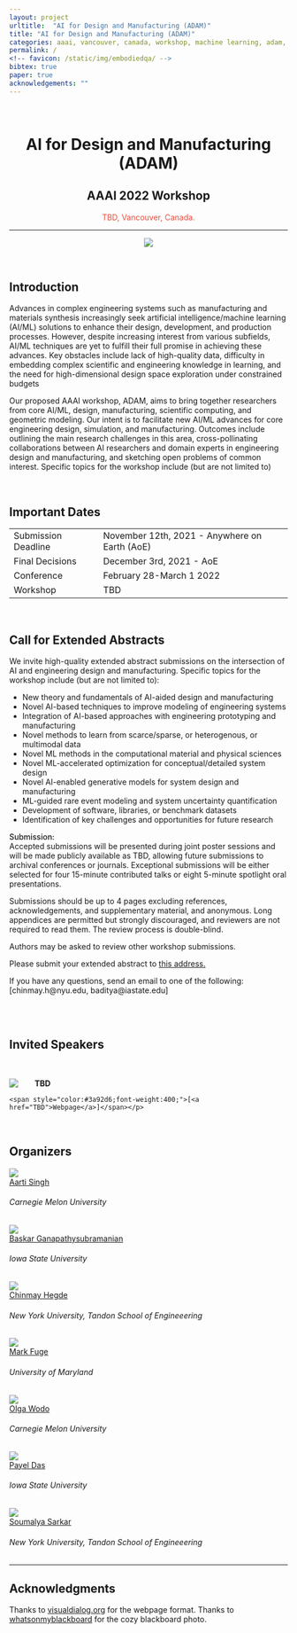 ```yaml
---
layout: project
urltitle:  "AI for Design and Manufacturing (ADAM)"
title: "AI for Design and Manufacturing (ADAM)"
categories: aaai, vancouver, canada, workshop, machine learning, adam, 2022, aaai2022
permalink: /
<!-- favicon: /static/img/embodiedqa/ -->
bibtex: true
paper: true
acknowledgements: ""
---
```


<br>
<div class="row">
  <div class="col-xs-12">
    <center><h1>AI for Design and Manufacturing (ADAM)</h1></center>
    <center><h2>AAAI 2022 Workshop</h2></center>
    <center><span style="color:#e74c3c;font-weight:400;">
      TBD,
      Vancouver, Canada.
    </span></center>
  </div>
</div>

<hr>

<div class="row" id="intro"> 
  <div class="col-md-12">
   <center>
    <img src="{{ "/static/img/banner/" | prepend:site.baseurl }}"> 
    </center>
    <p> </p> 
  </div> 
</div>

<br>
<div class="row" id="intro">
  <div class="col-xs-12">
    <h2>Introduction</h2>
  </div>
</div>
<div class="row">
  <div class="col-xs-12">
<p>

<p>
Advances in complex engineering systems such as manufacturing and materials synthesis increasingly seek artificial intelligence/machine learning (AI/ML) solutions to enhance their design, development, and production processes. However, despite increasing interest from various subfields, AI/ML techniques are yet to fulfill their full promise in achieving these advances. Key obstacles include lack of high-quality data, difficulty in embedding complex scientific and engineering knowledge in learning, and the need for high-dimensional design space exploration under constrained budgets
</p>

<p>
Our proposed AAAI  workshop, ADAM, aims to bring together researchers from core AI/ML, design, manufacturing, scientific computing, and geometric modeling. Our intent is to facilitate new AI/ML advances for core engineering design, simulation, and manufacturing. Outcomes include outlining the main research challenges in this area, cross-pollinating collaborations between AI researchers and domain experts in engineering design and manufacturing, and sketching open problems of common interest. Specific topics for the workshop include (but are not limited to)



</p>


<p>

</p>

<br>

<div class="row" id="dates">
  <div class="col-xs-12">
    <h2>Important Dates</h2>
  </div>
</div>

<div class="row">
  <div class="col-xs-12">
    <table class="table table-striped">
      <tbody>
        <tr>
          <td>Submission Deadline</td>
          <td>November 12th,  2021 - Anywhere on Earth (AoE)</td>
        </tr>
        <tr>
          <td>Final Decisions</td>
          <td>December 3rd, 2021 - AoE </td>
        </tr>
        <tr>
          <td>Conference</td>
          <td>February 28-March 1 2022</td>
        </tr>
        <tr>
          <td>Workshop</td>
          <td>TBD</td>
        </tr>
      </tbody>
    </table>
  </div>
</div><br>

<div class="row" id="cfp">
  <div class="col-xs-12">
    <h2>Call for Extended Abstracts</h2>
  </div>
</div>
<div class="row">
  <div class="col-xs-12">
    <p>
      We invite high-quality extended abstract submissions on the intersection of AI and engineering design and manufacturing. Specific topics for the workshop include (but are not limited to):
    </p>

<p>  
<div class="row">
  <div class="col-xs-12">
    <ul>
      <li>New theory and fundamentals of AI-aided design and manufacturing </li>
      <li>Novel AI-based techniques to improve modeling of engineering systems </li>
      <li>Integration of AI-based approaches with engineering prototyping and manufacturing </li>
      <li>Novel methods to learn from scarce/sparse, or heterogenous, or multimodal data </li>
      <li>Novel ML methods in the computational material and physical sciences </li>
      <li>Novel ML-accelerated optimization for conceptual/detailed system design </li>
      <li>Novel AI-enabled generative models for system design and manufacturing </li>
      <li>ML-guided rare event modeling and system uncertainty quantification </li>
      <li>Development of software, libraries, or benchmark datasets  </li>
      <li>Identification of key challenges and opportunities for future research  </li>
    </ul>
  </div>
</div>
</p>

  <p> <span style="font-weight:500;">Submission:</span>
  <br/>
    Accepted submissions will be presented during joint poster sessions and will be made publicly available as TBD, allowing future submissions to archival conferences or journals. 
    Exceptional submissions will be either selected for four 15-minute contributed talks
    or eight 5-minute spotlight oral presentations. 
  </p>

  <p>
  Submissions should be up to 4 pages excluding references, acknowledgements, and supplementary material, and anonymous. Long appendices are permitted but strongly discouraged, and reviewers are not required to read them. The review process is double-blind.
  </p>

  <p>
  Authors may be asked to review other workshop submissions. 
  </p>
  <p>
  Please submit your extended abstract to <span style="color:#3a92d6;font-weight:400;"><a href="TBD">this address.</a></span>
   </p>
    <p>
  If you have any questions, send an email to one of the following: [chinmay.h@nyu.edu, baditya@iastate.edu]
  </p>

  </div>

</div><br>

<!-- 

<div class="row" id="schedule">
  <div class="col-xs-12">
    <h2>Schedule</h2>
  </div>
</div>

<div class="row">
  <div class="col-xs-12">
    <p><b>(EST) Morning </b></p>
    <ul>
      <li>08:00 AM : Introduction and opening remarks</li>
      <li>08:15 AM : Invited Talk 1 </li>
      <li>09:00 AM : Contributed Talk 1 </li>
      <li>09:15 AM : Coffee Break</li>
      <li>09:20 AM : Poster Spotlights (2x5min)</li>
      <li>09:30 AM : Poster Session 1</li>
      <li>10:15 AM : Invited Talk 2</li>
      <li>11:00 AM : Coffee Break</li>
      <li>11:05 AM : Panel discussion      </li>
      <li>12:15 AM : Lunch Break                </li>
    </ul>
    <p><b>(EST) Afternoon </b></p>
    <ul>
      <li>13:15 AM : Invited Talk 3</li>
      <li>14:00 AM : Contributed Talk 2</li>
      <li>14:15 AM : Coffee Break</li>
      <li>14:20 AM : Poster Spotlights 2 (2x5min)</li>
      <li>14:30 AM : Poster Session 2</li>
      <li>15:15 AM : Invited Talk 4</li>
      <li>16:00 AM : Contributed Talk 3</li>
      <li>16:15 AM : Contributed Talk 4</li>
      <li>16:30 AM : End</li>
    </ul>
  </div>
</div>

 -->
<br>
<div class="row" id="speakers">
  <div class="col-xs-12">
    <h2>Invited Speakers</h2>
  </div>
</div><br>



<div class="row">
  <div class="col-md-12">
    <img class="speaker-pic" style="float:left;margin-right:30px;" src="{{ "/static/img/people/jd" | prepend:site.baseurl }}">
    <p><b>TBD</b>
        
    <span style="color:#3a92d6;font-weight:400;">[<a href="TBD">Webpage</a>]</span></p>
  </div>
</div><br>

<!-- 
<div class="row" id="recordings">
    <div class="col-xs-12">
    <h2>Recordings</h2>
  </div>
</div>

<div class="row">
  <div class="col-xs-12">
    <p>
    The workshop will be broadcasted via Zoom and poster sessions will be on Gathertown. We will upload the recordings on YouTube.</p>
  </div>
</div>
 -->



<div class="row" id="organizers">
  <div class="col-xs-12">
    <h2>Organizers</h2>
  </div>
</div>

<div class="row">
  <div class="col-xs-3">
    <a href="http://www.cs.cmu.edu/~aarti/">
      <img class="people-pic" src="{{ "/static/img/people/aarti.png" | prepend:site.baseurl }}">
    </a>
    <div class="people-name">
      <a href="http://www.cs.cmu.edu/~aarti/">Aarti Singh</a>
      <h6>Carnegie Melon University</h6>
    </div>
  </div>

  <div class="col-xs-3">
    <a href="https://www.me.iastate.edu/faculty/profile/baskarg/">
      <img class="people-pic" src="{{ "/static/img/people/baskar.jpg" | prepend:site.baseurl }}">
    </a>
    <div class="people-name">
      <a href="https://www.me.iastate.edu/faculty/profile/baskarg/">Baskar Ganapathysubramanian</a>
      <h6>Iowa State University</h6>
    </div>
  </div>

  <div class="col-xs-3">
    <a href="https://chinmayhegde.github.io/">
      <img class="people-pic" src="{{ "/static/img/people/chinmay.png" | prepend:site.baseurl }}">
    </a>
    <div class="people-name">
      <a href="https://chinmayhegde.github.io/">Chinmay Hegde</a>
      <h6>New York University, Tandon School of Engineeering</h6>
    </div>
  </div>

  <div class="col-xs-3">
        <a href="https://enme.umd.edu/clark/faculty/539/Mark-D-Fuge">
      <img class="people-pic" src="{{ "/static/img/people/mark.jpg" | prepend:site.baseurl }}">
    </a>
    <div class="people-name">
      <a href="https://enme.umd.edu/clark/faculty/539/Mark-D-Fuge">Mark Fuge</a>
      <h6>University of Maryland</h6>
    </div>
  </div>
  </div>

<div class="row">
  <div class="col-xs-3">
    <a href="https://www.acsu.buffalo.edu/~olgawodo/">
      <img class="people-pic" src="{{ "/static/img/people/olga.jpg" | prepend:site.baseurl }}">
    </a>
    <div class="people-name">
      <a href="https://www.acsu.buffalo.edu/~olgawodo/">Olga Wodo</a>
      <h6>Carnegie Melon University</h6>
    </div>
  </div>

  <div class="col-xs-3">
    <a href="https://researcher.watson.ibm.com/researcher/view.php?person=us-daspa">
      <img class="people-pic" src="{{ "/static/img/people/baskar.jpg" | prepend:site.baseurl }}">
    </a>
    <div class="people-name">
      <a href="https://researcher.watson.ibm.com/researcher/view.php?person=us-daspa">Payel Das</a>
      <h6>Iowa State University</h6>
    </div>
  </div>

  <div class="col-xs-3">
    <a href="https://www.linkedin.com/in/soumalya-sarkar-12b90a3b/">
      <img class="people-pic" src="{{ "/static/img/people/soumalya.png" | prepend:site.baseurl }}">
    </a>
    <div class="people-name">
      <a href="https://www.linkedin.com/in/soumalya-sarkar-12b90a3b/">Soumalya Sarkar</a>
      <h6>New York University, Tandon School of Engineeering</h6>
    </div>
  </div>

<!--   <div class="col-xs-3">
        <a href="https://enme.umd.edu/clark/faculty/539/Mark-D-Fuge">
      <img class="people-pic" src="{{ "/static/img/people/mark.jpg" | prepend:site.baseurl }}">
    </a>
    <div class="people-name">
      <a href="https://enme.umd.edu/clark/faculty/539/Mark-D-Fuge">Mark Fuge</a>
      <h6>University of Maryland</h6>
    </div>
  </div>
  </div> -->
<hr>

<div class="row">
  <div class="col-xs-12">
    <h2>Acknowledgments</h2>
  </div>
</div>
<a name="/acknowledgements"></a>
<div class="row">
  <div class="col-xs-12">
    <p>
      Thanks to <span style="color:#3a92d6;font-weight:400;"> <a href="https://visualdialog.org/">visualdialog.org</a></span> for the webpage format. Thanks to <span style="color:#3a92d6;font-weight:400;"> <a href="https://whatsonmyblackboard.wordpress.com/2014/10/28/backward-differential-equations/">whatsonmyblackboard</a></span>
       for the cozy blackboard photo.
    </p>
  </div>
</div>



<br><br><br><br><br><br><br>